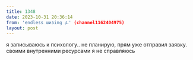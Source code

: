 ```yaml
---
title: 1348
date: 2023-10-31 20:36:14
from: 'endless шизing ⍼' (channel1162404975)
layout: post
---
```


я записываюсь к психологу.. не планирую, прям уже отправил заявку. своими внутренними ресурсами я не справляюсь

